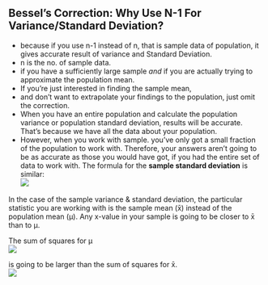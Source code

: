 ## Bessel’s Correction: Why Use N-1 For Variance/Standard Deviation?
 * because if you use n-1 instead of n, that is sample data of population, it gives accurate result of variance and Standard Deviation.
 * n is the no. of sample data.
 * if you have a sufficiently large sample _and_ if you are actually trying to approximate the population mean.
 * If you’re just interested in finding the sample mean,
 * and don’t want to extrapolate your findings to the population, just omit the correction.
 * When you have an entire population and calculate  the population variance or population standard deviation, results will be accurate. That’s because we have all the data about your population.
 * However, when you work with sample. you’ve only got a small fraction of the population to work with. Therefore, your answers aren’t going to be as accurate as those you would have got, if you had the entire set of data to work with.
The formula for the **sample standard deviation** is similar:  
![](https://www.statisticshowto.datasciencecentral.com/wp-content/uploads/2013/11/sample-standard-deviation.jpg)

In the case of the sample variance & standard deviation, the particular statistic you are working with is the sample mean (x̄) instead of the  population mean (μ). Any x-value in your sample is going to be closer to x̄ than to μ.

The sum of squares for μ  
![](https://www.statisticshowto.datasciencecentral.com/wp-content/uploads/2018/07/ss1.png)

is going to be larger than the sum of squares for x̄.  
![](https://www.statisticshowto.datasciencecentral.com/wp-content/uploads/2018/07/ss0.png)
